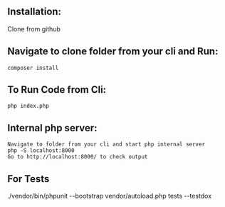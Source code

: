 Installation:
-------------------
Clone from github

Navigate to clone folder from your cli and Run: 
--------------------------------------------------------------
	composer install

To Run Code from Cli:
---------------------   
    php index.php

Internal php server:
---------------------
    Navigate to folder from your cli and start php internal server
    php -S localhost:8000
    Go to http://localhost:8000/ to check output

For Tests
------------
./vendor/bin/phpunit --bootstrap vendor/autoload.php tests --testdox